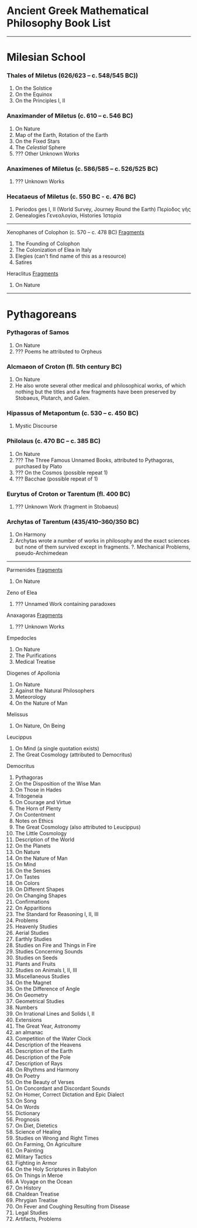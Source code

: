 # Ancient Greek Mathematical Philosophy Book List

---

# Milesian School

### Thales of Miletus (626/623 – c. 548/545 BC))
1. On the Solstice
2. On the Equinox
3. On the Principles I, II

### Anaximander of Miletus (c. 610 – c. 546 BC)
1. On Nature
2. Map of the Earth, Rotation of the Earth 
3. On the Fixed Stars
4. The *Celestial* Sphere
5. ??? Other Unknown Works

### Anaximenes of Miletus (c. 586/585 – c. 526/525 BC)
1. ??? Unknown Works

### Hecataeus of Miletus (c. 550 BC - c. 476 BC)
1. Periodos ges I, II (World Survey, Journey Round the Earth) Περίοδος γῆς
2. Genealogies Γενεαλογίαι, Histories Ἱστορία

---

Xenophanes of Colophon (c. 570 – c. 478 BC) [Fragments](https://en.wikisource.org/wiki/Fragments_of_Xenophanes)
1. The Founding of Colophon
2. The Colonization of Elea in Italy
3. Elegies (can't find name of this as a resource)
4. Satires

Heraclitus [Fragments](https://en.wikisource.org/wiki/Fragments_of_Heraclitus)
1. On Nature

---

# Pythagoreans

### Pythagoras of Samos
1. On Nature
2. ??? Poems he attributed to Orpheus

### Alcmaeon of Croton (fl. 5th century BC)
1. On Nature
2. He also wrote several other medical and philosophical works, of which nothing but the titles and a few fragments have been preserved by Stobaeus, Plutarch, and Galen.

### Hipassus of Metapontum (c. 530 – c. 450 BC)
1. Mystic Discourse

### Philolaus (c. 470 BC – c. 385 BC)
1. On Nature
2. ??? The Three Famous Unnamed Books, attributed to Pythagoras, purchased by Plato
3. ??? On the Cosmos (possible repeat 1)
4. ??? Bacchae (possible repeat of 1)

### Eurytus of Croton or Tarentum (fl. 400 BC)
1. ??? Unknown Work (fragment in Stobaeus)

### Archytas of Tarentum (435/410–360/350 BC)
1. On Harmony
2. Archytas wrote a number of works in philosophy and the exact sciences but none of them survived except in fragments.
?. Mechanical Problems, pseudo-Archimedean

---

Parmenides [Fragments](https://en.wikisource.org/wiki/Fragments_of_Parmenides)
1. On Nature

Zeno of Elea
1. ??? Unnamed Work containing paradoxes

Anaxagoras [Fragments](https://en.wikisource.org/wiki/Fragments_of_Anaxagoras)
1. ??? Unknown Works

Empedocles
1. On Nature
2. The Purifications
3. Medical Treatise

Diogenes of Apollonia
1. On Nature
2. Against the Natural Philosophers
3. Meteorology
4. On the Nature of Man

Melissus
1. On Nature, On Being


Leucippus
1. On Mind (a single quotation exists)
2. The Great Cosmology (attributed to Democritus)

Democritus
1. Pythagoras
2. On the Disposition of the Wise Man
3. On Those in Hades
4. Tritogeneia
5. On Courage and Virtue
6. The Horn of Plenty
7. On Contentment
8. Notes on Ethics
9. The Great Cosmology (also attributed to Leucippus)
10. The Little Cosmology
11. Description of the World
12. On the Planets
13. On Nature
14. On the Nature of Man
15. On Mind
16. On the Senses
17. On Tastes
18. On Colors
19. On Different Shapes
20. On Changing Shapes
21. Confirmations
22. On Apparitions
23. The Standard for Reasoning I, II, III
24. Problems
25. Heavenly Studies
26. Aerial Studies
27. Earthly Studies
28. Studies on Fire and Things in Fire
29. Studies Concerning Sounds
30. Studies on Seeds
31. Plants and Fruits
32. Studies on Animals I, II, III
33. Miscellaneous Studies
34. On the Magnet
35. On the Difference of Angle
36. On Geometry
37. Geometrical Studies
38. Numbers
39. On Irrational Lines and Solids I, II
40. Extensions
41. The Great Year, Astronomy
42. an almanac
43. Competition of the Water Clock
44. Description of the Heavens
45. Description of the Earth
46. Description of the Pole
47. Description of Rays
48. On Rhythms and Harmony
49. On Poetry
50. On the Beauty of Verses
51. On Concordant and Discordant Sounds
52. On Homer, Correct Dictation and Epic Dialect
53. On Song
54. On Words
55. Dictionary
56. Prognosis
57. On Diet, Dietetics
58. Science of Healing
59. Studies on Wrong and Right Times
60. On Farming, On Agriculture
61. On Painting
62. Military Tactics
63. Fighting in Armor
64. On the Holy Scriptures in Babylon
65. On Things in Meroe
66. A Voyage on the Ocean
67. On History
68. Chaldean Treatise
69. Phrygian Treatise
70. On Fever and Coughing Resulting from Disease
71. Legal Studies
72. Artifacts, Problems




